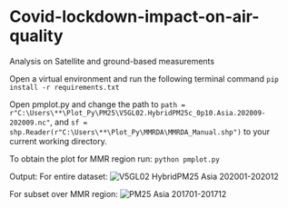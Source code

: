 # Covid-lockdown-impact-on-air-quality
Analysis on Satellite and ground-based measurements


Open a virtual environment and run the following terminal command `pip install -r requirements.txt`<br />



Open pmplot.py and change the path to `path = r"C:\Users\**\Plot_Py\PM25\V5GL02.HybridPM25c_0p10.Asia.202009-202009.nc"`,
and `sf = shp.Reader(r"C:\Users\**\Plot_Py\MMRDA\MMRDA_Manual.shp")` to your current working directory.

To obtain the plot for MMR region run: `python pmplot.py`<br />

Output:
For entire dataset:
![V5GL02 HybridPM25 Asia 202001-202012](https://user-images.githubusercontent.com/79834018/152342049-dfb9ecc3-83a8-4609-ab1f-4f37f9c65515.png)

For subset over MMR region:
![PM25 Asia 201701-201712](https://user-images.githubusercontent.com/79834018/152342108-c25e6566-56de-4b7f-bcf0-95dd33725128.png)
